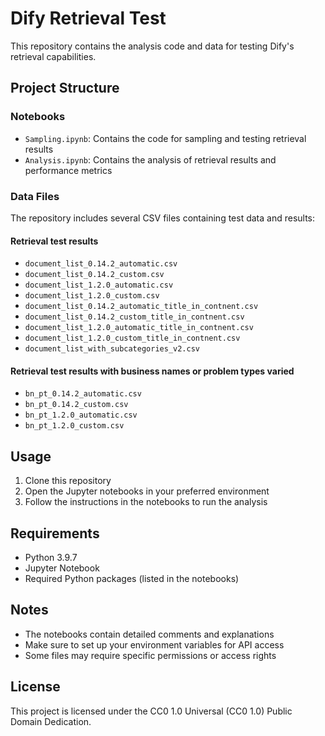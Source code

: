 # Dify Retrieval Test

This repository contains the analysis code and data for testing Dify's retrieval capabilities.

## Project Structure

### Notebooks
- `Sampling.ipynb`: Contains the code for sampling and testing retrieval results
- `Analysis.ipynb`: Contains the analysis of retrieval results and performance metrics

### Data Files
The repository includes several CSV files containing test data and results:

#### Retrieval test results 
- `document_list_0.14.2_automatic.csv`
- `document_list_0.14.2_custom.csv`
- `document_list_1.2.0_automatic.csv`
- `document_list_1.2.0_custom.csv`
- `document_list_0.14.2_automatic_title_in_contnent.csv`
- `document_list_0.14.2_custom_title_in_contnent.csv`
- `document_list_1.2.0_automatic_title_in_contnent.csv`
- `document_list_1.2.0_custom_title_in_contnent.csv`
- `document_list_with_subcategories_v2.csv`

#### Retrieval test results with business names or problem types varied
- `bn_pt_0.14.2_automatic.csv`
- `bn_pt_0.14.2_custom.csv`
- `bn_pt_1.2.0_automatic.csv`
- `bn_pt_1.2.0_custom.csv`

## Usage

1. Clone this repository
2. Open the Jupyter notebooks in your preferred environment
3. Follow the instructions in the notebooks to run the analysis

## Requirements

- Python 3.9.7
- Jupyter Notebook
- Required Python packages (listed in the notebooks)

## Notes

- The notebooks contain detailed comments and explanations
- Make sure to set up your environment variables for API access
- Some files may require specific permissions or access rights

## License

This project is licensed under the CC0 1.0 Universal (CC0 1.0) Public Domain Dedication. 
